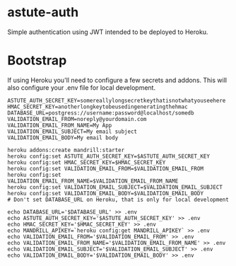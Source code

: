 astute-auth
===========
Simple authentication using JWT intended to be deployed to Heroku.

Bootstrap
=========
If using Heroku you'll need to configure a few secrets and addons. This will also configure your .env file for local development.

	ASTUTE_AUTH_SECRET_KEY=somereallylongsecretkeythatisnotwhatyouseehere
	HMAC_SECRET_KEY=anotherlongkeytobeusedingeneratingthehmac
	DATABASE_URL=postgress://username:password@localhost/somedb
	VALIDATION_EMAIL_FROM=noreply@yourdomain.com
	VALIDATION_EMAIL_FROM_NAME=My App
	VALIDATION_EMAIL_SUBJECT=My email subject
	VALIDATION_EMAIL_BODY=My email body
	
	heroku addons:create mandrill:starter
	heroku config:set ASTUTE_AUTH_SECRET_KEY=$ASTUTE_AUTH_SECRET_KEY
	heroku config:set HMAC_SECRET_KEY=$HMAC_SECRET_KEY
	heroku config:set VALIDATION_EMAIL_FROM=$VALIDATION_EMAIL_FROM
	heroku config:set VALIDATION_EMAIL_FROM_NAME=$VALIDATION_EMAIL_FROM_NAME
	heroku config:set VALIDATION_EMAIL_SUBJECT=$VALIDATION_EMAIL_SUBJECT
	heroku config:set VALIDATION_EMAIL_BODY=$VALIDATION_EMAIL_BODY
	# Don't set DATABASE_URL on Heroku, that is only for local development

	echo DATABASE_URL='$DATABASE_URL' >> .env
	echo ASTUTE_AUTH_SECRET_KEY='$ASTUTE_AUTH_SECRET_KEY' >> .env
	echo HMAC_SECRET_KEY='$HMAC_SECRET_KEY' >> .env
	echo MANDRILL_APIKEY=`heroku config:get MANDRILL_APIKEY` >> .env
	echo VALIDATION_EMAIL_FROM='$VALIDATION_EMAIL_FROM' >> .env
	echo VALIDATION_EMAIL_FROM_NAME='$VALIDATION_EMAIL_FROM_NAME' >> .env
	echo VALIDATION_EMAIL_SUBJECT='$VALIDATION_EMAIL_SUBJECT' >> .env
	echo VALIDATION_EMAIL_BODY='$VALIDATION_EMAIL_BODY' >> .env

